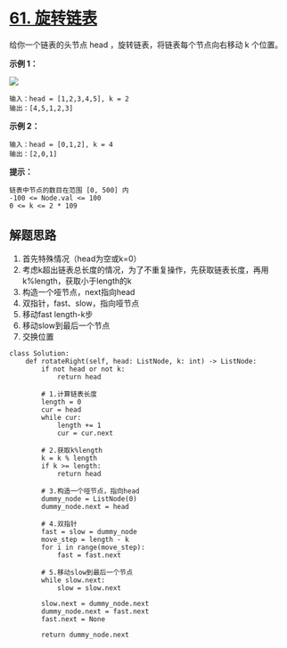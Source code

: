 # [61. 旋转链表](https://leetcode-cn.com/problems/rotate-list/)

给你一个链表的头节点 head ，旋转链表，将链表每个节点向右移动 k 个位置。

 

**示例 1：**

![](https://assets.leetcode.com/uploads/2020/11/13/rotate1.jpg)

```
输入：head = [1,2,3,4,5], k = 2
输出：[4,5,1,2,3]
```

**示例 2：**

```
输入：head = [0,1,2], k = 4
输出：[2,0,1]
```

**提示：**

```
链表中节点的数目在范围 [0, 500] 内
-100 <= Node.val <= 100
0 <= k <= 2 * 109
```





## 解题思路

1. 首先特殊情况（head为空或k=0）
2. 考虑k超出链表总长度的情况，为了不重复操作，先获取链表长度，再用k%length，获取小于length的k
3. 构造一个哑节点，next指向head
4. 双指针，fast、slow，指向哑节点
5. 移动fast length-k步
6. 移动slow到最后一个节点
7. 交换位置

```
class Solution:
    def rotateRight(self, head: ListNode, k: int) -> ListNode:
        if not head or not k:
            return head

        # 1.计算链表长度
        length = 0
        cur = head
        while cur:
            length += 1
            cur = cur.next

        # 2.获取k%length
        k = k % length
        if k >= length:
            return head

        # 3.构造一个哑节点，指向head
        dummy_node = ListNode(0)
        dummy_node.next = head

        # 4.双指针
        fast = slow = dummy_node
        move_step = length - k
        for i in range(move_step):
            fast = fast.next

        # 5.移动slow到最后一个节点
        while slow.next:
            slow = slow.next

        slow.next = dummy_node.next
        dummy_node.next = fast.next
        fast.next = None

        return dummy_node.next
```

